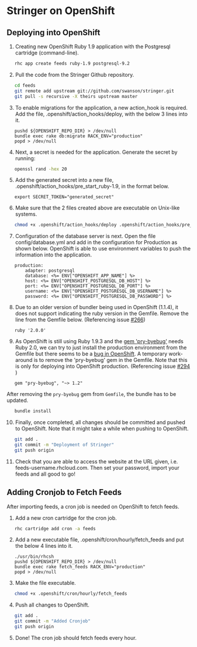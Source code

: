 Stringer on OpenShift
========================

Deploying into OpenShift
------------------------

1. Creating new OpenShift Ruby 1.9 application with the Postgresql cartridge (command-line).

 ```sh
    rhc app create feeds ruby-1.9 postgresql-9.2
 ```

2. Pull the code from the Stringer Github repository.

 ```sh
	cd feeds
	git remote add upstream git://github.com/swanson/stringer.git
	git pull -s recursive -X theirs upstream master
 ```

3. To enable migrations for the application, a new action_hook is required. Add the file, .openshift/action_hooks/deploy,  with the below 3 lines into it.

 ```
	pushd ${OPENSHIFT_REPO_DIR} > /dev/null
	bundle exec rake db:migrate RACK_ENV="production"
	popd > /dev/null
 ```

4. Next, a secret is needed for the application. Generate the secret by running:

 ```sh
    openssl rand -hex 20
 ```

5. Add the generated secret into a new file, .openshift/action_hooks/pre_start_ruby-1.9, in the format below.

 ```
    export SECRET_TOKEN="generated_secret"
 ```

6. Make sure that the 2 files created above are executable on Unix-like systems.

 ```sh
    chmod +x .openshift/action_hooks/deploy .openshift/action_hooks/pre_start_ruby-1.9
 ```

7. Configuration of the database server is next. Open the file config/database.yml and add in the configuration for Production as shown below. OpenShift is able to use environment variables to push the information into the application.

 ```
	production:
		adapter: postgresql
		database: <%= ENV["OPENSHIFT_APP_NAME"] %>
		host: <%= ENV["OPENSHIFT_POSTGRESQL_DB_HOST"] %>
		port: <%= ENV["OPENSHIFT_POSTGRESQL_DB_PORT"] %>
		username: <%= ENV["OPENSHIFT_POSTGRESQL_DB_USERNAME"] %>
		password: <%= ENV["OPENSHIFT_POSTGRESQL_DB_PASSWORD"] %> 
 ```

8. Due to an older version of bundler being used in OpenShift (1.1.4), it does not support indicating the ruby version in the Gemfile. Remove the line from the Gemfile below. (Referencing issue [#266](https://github.com/swanson/stringer/issues/266))

 ```
    ruby '2.0.0'
 ```

9. As OpenShift is still using Ruby 1.9.3 and the [gem 'pry-byebug'](https://github.com/deivid-rodriguez/pry-byebug) needs Ruby 2.0, we can try to just install the production environment from the Gemfile but there seems to be a [bug in OpenShift](https://bugzilla.redhat.com/show_bug.cgi?id=1049411). A temporary work-around is to remove the 'pry-byebug' gem in the Gemfile. Note that this is only for deploying into OpenShift production. (Referencing issue [#294](https://github.com/swanson/stringer/pull/294) ) 

 ```
    gem "pry-byebug", "~> 1.2"
 ```

 After removing the `pry-byebug` gem from `Gemfile`, the bundle has to be updated.

 ```sh
	bundle install
 ```

10. Finally, once completed, all changes should be committed and pushed to OpenShift. Note that it might take a while when pushing to OpenShift.

 ```sh
	git add .
	git commit -m "Deployment of Stringer"
	git push origin
 ```

11. Check that you are able to access the website at the URL given, i.e. feeds-username.rhcloud.com. Then set your password, import your feeds and all good to go!


Adding Cronjob to Fetch Feeds
-----------------------------

After importing feeds, a cron job is needed on OpenShift to fetch feeds. 

1. Add a new cron cartridge for the cron job.

 ```sh
    rhc cartridge add cron -a feeds
 ```

2. Add a new executable file, .openshift/cron/hourly/fetch_feeds and put the below 4 lines into it. 

 ```
	./usr/bin/rhcsh
	pushd ${OPENSHIFT_REPO_DIR} > /dev/null
	bundle exec rake fetch_feeds RACK_ENV="production"
	popd > /dev/null
 ```

3. Make the file executable.

 ```sh
    chmod +x .openshift/cron/hourly/fetch_feeds
 ```

4. Push all changes to OpenShift.

 ```sh
	git add .
	git commit -m "Added Cronjob"
	git push origin
 ```

5. Done! The cron job should fetch feeds every hour.
